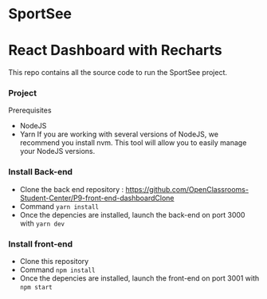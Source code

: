 # SportSee
# React Dashboard with Recharts

This repo contains all the source code to run the SportSee project.

### Project

Prerequisites
- NodeJS
- Yarn
If you are working with several versions of NodeJS, we recommend you install nvm. This tool will allow you to easily manage your NodeJS versions.

### Install Back-end
- Clone the back end repository : https://github.com/OpenClassrooms-Student-Center/P9-front-end-dashboardClone
- Command `yarn install`
- Once the depencies are installed, launch the back-end on port 3000 with `yarn dev`

### Install front-end
- Clone this repository
- Command `npm install`
- Once the depencies are installed, launch the front-end on port 3001 with `npm start`
